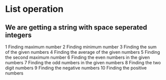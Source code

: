 # List operation
## We are getting a string with space seperated integers
1 Finding maximum number 
2 Finding minimum number
3 Finding the sum of the given numbers
4 Finding the average of the given numbers
5 Finding the second maximum number
6 Finding the even numbers in the given numbers
7 Finding the odd numbers in the given numbers
8 Finding the two digit numbers
9 Finding the negative numbers
10 Finding the positive numbers
